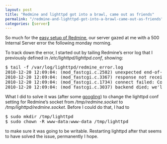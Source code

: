 ```yaml
---
layout: post
title: "Redmine and lighttpd got into a brawl, came out as friends"
permalink: "/redmine-and-lighttpd-got-into-a-brawl-came-out-as-friends"
categories: [server]
---
```


So much for the <a href="http://iamnearlythere.tumblr.com/post/2348721123/installing-redmine-on-ubuntu-and-lighttpd">easy setup of Redmine</a>, our server gazed at me with a 500 Internal Server error the following monday morning.

To track down the error, I started out by tailing Redmine’s error log that I previously defined in <em>/etc/lighttpd/lighttpd.conf</em>, showing:
<div class="CodeRay">
<div class="code">
<pre>$ tail -f /var/log/lighttpd/redmine_error.log
2010-12-20 12:09:04: (mod_fastcgi.c.2582) unexpected end-of-file (perhaps the fastcgi process died): pid: 6425 socket: unix:/tmp/redmine.socket-0
2010-12-20 12:09:04: (mod_fastcgi.c.3367) response not received, request sent: 909 on socket: unix:/tmp/redmine.socket-0 for /dispatch.fcgi?, closing connection                                                                          
2010-12-20 12:09:04: (mod_fastcgi.c.1734) connect failed: Connection refused on unix:/tmp/redmine.socket-3
2010-12-20 12:09:04: (mod_fastcgi.c.3037) backend died; we'll disable it for 1 seconds and send the request to another backend instead: reconnects: 0 load: 1</pre>
</div>
</div>
What I did to solve it was (after some <a href="http://www.webhostingtalk.com/archive/index.php/t-662362.html">googling</a>) to change the lighttpd conf setting for Redmine’s socket from <em>/tmp/redmine.socket</em> to <em>/tmp/lighttpd/redmine.socket</em>. Before I could do that, I had to
<div class="CodeRay">
<div class="code">
<pre>$ sudo mkdir /tmp/lighttpd
$ sudo chown -R www-data:www-data /tmp/lighttpd</pre>
</div>
</div>
to make sure it was going to be writable. Restarting lighttpd after that seems to have solved the issue, permanently I hope.
